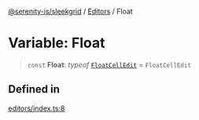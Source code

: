 [@serenity-is/sleekgrid](../../../README.md) / [Editors](../README.md) / Float

# Variable: Float

> `const` **Float**: *typeof* [`FloatCellEdit`](../../../classes/FloatCellEdit.md) = `FloatCellEdit`

## Defined in

[editors/index.ts:8](https://github.com/serenity-is/sleekgrid/blob/master/src/editors/index.ts#L8)
